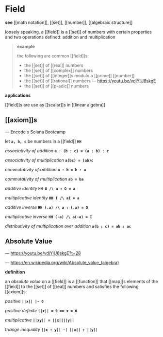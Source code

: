 # Field

**see** [[math notation]], [[set]], [[number]], [[algebraic structure]]

loosely speaking, a [[field]] is a [[set]] of numbers with certain properties and two operations defined: addition and multiplication

> **example**
>
> the following are common [[field]]s:
>
> - the [[set]] of [[real]] numbers
> - the [[set]] of [[complex]] numbers
> - the [[set]] of [[integer]]s modulo a [[prime]] [[number]]
> - the [[set]] of [[rational]] numbers &mdash; <https://youtu.be/vdjYiU6skgE>
> - the [[set]] of [[p-adic]] numbers

**applications**

[[field]]s are use as [[scalar]]s in [[linear algebra]]

## [[axiom]]s

&mdash; Encode x Solana Bootcamp

let **`a, b, c`** be numbers in a [[field]] **`HH`**

_associativity of addition_ **`a : (b : c) = (a : b) : c`**

_associativity of multiplication_ **`a(bc) = (ab)c`**

_commutativity of addition_ **`a : b = b : a`**

_commutativity of multiplication_ **`ab = ba`**

_additive identity_ **`HH O /\ a : O = a`**

_multiplicative identity_ **`HH I /\ aI = a`**

_additive inverse_ **`HH (.a) /\ a : (.a) = O`**

_multiplicative inverse_ **`HH (-a) /\ a(-a) = I`**

_distributivity of multiplication over addition_ **`a(b : c) = ab : ac`**

## Absolute Value

&mdash; <https://youtu.be/vdjYiU6skgE?t=28>

&mdash; <https://en.wikipedia.org/wiki/Absolute_value_(algebra)>

**definition**

an _absolute value_ on a [[field]] is a [[function]] that [[map]]s elements of the [[field]] to the [[set]] of [[real]] numbers and satisfies the following [[axiom]]s:

_positive_ **`||x|| |- 0`**

_positive definite_ **`||x|| = 0 == x = 0`**

_multiplicative_ **`||xy|| = ||x||||y||`**

_triange inequality_ **`||x : y|| -| ||x|| : ||y||`**
